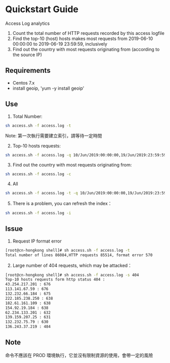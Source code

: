 # Quickstart Guide

Access Log analytics
1. Count the total number of HTTP requests recorded by this access logfile
2. Find the top-10 (host) hosts makes most requests from 2019-06-10 00:00:00 to
2019-06-19 23:59:59, inclusively
3. Find out the country with most requests originating from (according to the source
IP)

## Requirements
* Centos 7.x
* install geoip, 'yum -y install geoip'

## Use

1. Total Number:
``` bash
sh access.sh -f access.log -t
```
Note: 第一次執行需要建立索引，請等待一定時間

2. Top-10 hosts requests:
``` bash
sh access.sh -f access.log -q 10/Jun/2019:00:00:00,19/Jun/2019:23:59:59
```

3. Find out the country with most requests originating from:
``` bash
sh access.sh -f access.log -c
```
4. All
``` bash
sh access.sh -f access.log -t -q 10/Jun/2019:00:00:00,19/Jun/2019:23:59:59 -c
```

5. There is a problem, you can refresh the index：
``` bash
sh access.sh -f access.log -i
```

## Issue
1. Request IP format error
``` bash
[root@cn-hongkong shell]# sh access.sh -f access.log -t
Total number of lines 86084,HTTP requests 85514, format error 570
```

2. Large number of 404 requests, which may be attacked：
``` bash
[root@cn-hongkong shell]# sh access.sh -f access.log -s 404
Top-10 hosts requests form http status 404 :
43.254.217.201 : 676
113.141.67.59 : 676
132.232.66.184 : 675
222.185.238.250 : 638
182.61.161.109 : 638
154.92.19.184 : 638
62.234.133.201 : 632
139.159.207.25 : 631
132.232.75.79 : 630
136.243.37.219 : 484
```

## Note
命令不應該在 PROD 環境執行，它並沒有限制資源的使用，會帶一定的風險
